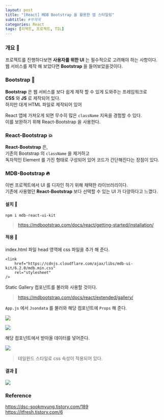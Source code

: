 ```yaml
---
layout: post
title: "[React] MDB Bootstrap 을 활용한 앱 스타일링"
subtitle: #부제목
categories: React
tags: [리액트, 프로젝트, TIL]
---
```


### 개요 👋
프로젝트를 진행하다보면 **사용자를 위한 UI** 는 필수적으로 고려해야 하는 사항이다.<br>
웹 서비스를 제작 해 보았다면 **Bootstrap** 을 들어보았을것이다.

### Bootstrap 🌟
**Bootstrap** 은 웹 서비스를 보다 쉽게 제작 할 수 있게 도와주는 프레임워크로<br>
**CSS** 와 **JS** 로 제작되어 있다.
<br>
하지만 대게 HTML 파일로 제작되어 있어
<br>

React 앱에 가져오게 되면 무수히 많은 `className` 지옥을 경험할 수 있다.
<br>
이를 보완하기 위해 React-Bootstrap 을 사용한다.

### React-Bootstrap 💥
**React-Bootstrap** 은,<br>
기존의 Bootstrap 의 `className` 을 제거하고<br>
독자적인 Element 를 가진 형태로 구성되어 있어 코드가 간단해진다는 장점이 있다.

### MDB-Bootstrap 🔥
이번 프로젝트에서 UI 를 디자인 하기 위해 채택한 라이브러리이다.<br>
기존에 사용했던 **React-Bootstrap** 보다 선택할 수 있는 UI 가 다양하다고 느꼈다.

#### 설치 💜
```
npm i mdb-react-ui-kit
```
> <https://mdbootstrap.com/docs/react/getting-started/installation/>

#### 적용 💛
index.html 파일 head 영역에 css 파일을 추가 해 준다.
```
<link 
    href="https://cdnjs.cloudflare.com/ajax/libs/mdb-ui-kit/6.2.0/mdb.min.css"
    rel="stylesheet"
/>
```

Static Gallery 컴포넌트를 불러와 사용할 것이다.

> <https://mdbootstrap.com/docs/react/extended/gallery/>

`App.js` 에서 `Jsondata` 를 불러와 해당 컴포넌트에 `Props` 해 준다.

![](https://img1.daumcdn.net/thumb/R1280x0/?scode=mtistory2&fname=https%3A%2F%2Fblog.kakaocdn.net%2Fdn%2FbeYnzn%2Fbtr1UuMU8HX%2F2LgkcUfjxoAxZi4KM6KJjk%2Fimg.png)

![](https://img1.daumcdn.net/thumb/R1280x0/?scode=mtistory2&fname=https%3A%2F%2Fblog.kakaocdn.net%2Fdn%2FbbxLhh%2Fbtr1XPJl5Kh%2FMFfysLPXL9yK7EtHX3byz0%2Fimg.png)

해당 컴포넌트에서 받아올 데이터를 넣어준다.

![](https://img1.daumcdn.net/thumb/R1280x0/?scode=mtistory2&fname=https%3A%2F%2Fblog.kakaocdn.net%2Fdn%2FRV5mu%2Fbtr1TSUQ1rI%2FdibMWUPvVaztKKXEljvYJ1%2Fimg.png)

> 테일윈드 스타일로 css 속성이 적용되어 있다.

#### 결과 💚
![](https://img1.daumcdn.net/thumb/R1280x0/?scode=mtistory2&fname=https%3A%2F%2Fblog.kakaocdn.net%2Fdn%2FJKgB9%2Fbtr1KvFObYP%2F3q8KJnPMh2SahOweptbDi1%2Fimg.png)

### Reference
<https://dsc-sookmyung.tistory.com/189><br>
<https://itfresh.tistory.com/6>